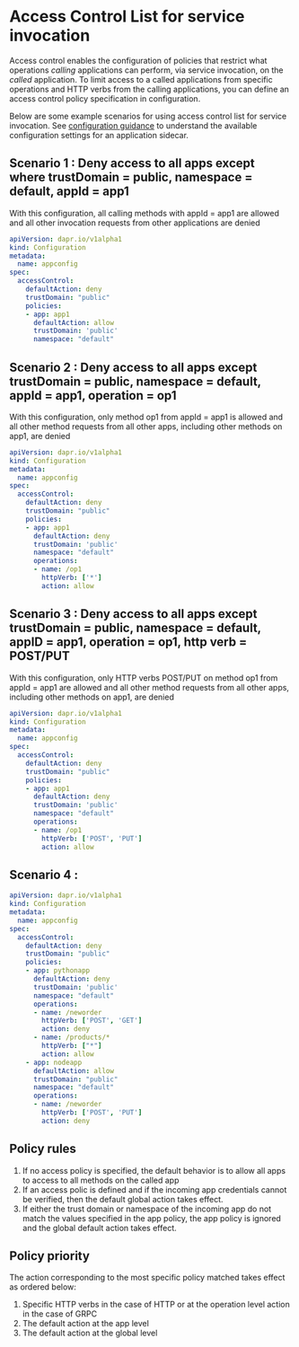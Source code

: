 # Access Control List for service invocation

Access control enables the configuration of policies that restrict what operations *calling* applications can perform, via service invocation, on the *called* application. To limit access to a called applications from specific operations and HTTP verbs from the calling applications, you can define an access control policy specification in configuration.

Below are some example scenarios for using access control list for service invocation. See [configuration guidance](../../concepts/configuration/README.md) to understand the available configuration settings for an application sidecar.

## Scenario 1 : Deny access to all apps except where trustDomain = public, namespace = default, appId = app1
With this configuration, all calling methods with appId = app1 are allowed and all other invocation requests from other applications are denied


```yaml
apiVersion: dapr.io/v1alpha1
kind: Configuration
metadata:
  name: appconfig
spec:
  accessControl:
    defaultAction: deny
    trustDomain: "public"
    policies:
    - app: app1
      defaultAction: allow
      trustDomain: 'public'
      namespace: "default"
```

## Scenario 2 : Deny access to all apps except trustDomain = public, namespace = default, appId = app1, operation = op1
With this configuration, only method op1 from appId = app1 is allowed and all other method requests from all other apps, including other methods on app1, are denied

```yaml
apiVersion: dapr.io/v1alpha1
kind: Configuration
metadata:
  name: appconfig
spec:
  accessControl:
    defaultAction: deny
    trustDomain: "public"
    policies:
    - app: app1
      defaultAction: deny
      trustDomain: 'public'
      namespace: "default"
      operations:
      - name: /op1
        httpVerb: ['*']
        action: allow
```

## Scenario 3 : Deny access to all apps except trustDomain = public, namespace = default, appID = app1, operation = op1, http verb = POST/PUT
With this configuration, only HTTP verbs POST/PUT on method op1 from appId = app1 are allowed and all other method requests from all other apps, including other methods on app1, are denied

```yaml
apiVersion: dapr.io/v1alpha1
kind: Configuration
metadata:
  name: appconfig
spec:
  accessControl:
    defaultAction: deny
    trustDomain: "public"
    policies:
    - app: app1
      defaultAction: deny
      trustDomain: 'public'
      namespace: "default"
      operations:
      - name: /op1
        httpVerb: ['POST', 'PUT']
        action: allow
```

## Scenario 4 :

```yaml
apiVersion: dapr.io/v1alpha1
kind: Configuration
metadata:
  name: appconfig
spec:
  accessControl:
    defaultAction: deny
    trustDomain: "public"
    policies:
    - app: pythonapp
      defaultAction: deny
      trustDomain: 'public'
      namespace: "default"
      operations:
      - name: /neworder
        httpVerb: ['POST', 'GET']
        action: deny
      - name: /products/*
        httpVerb: ["*"]
        action: allow
    - app: nodeapp
      defaultAction: allow
      trustDomain: "public"
      namespace: "default"
      operations:
      - name: /neworder
        httpVerb: ['POST', 'PUT']
        action: deny
```

## Policy rules

1. If no access policy is specified, the default behavior is to allow all apps to access to all methods on the called app 
2. If an access polic is defined and if the incoming app credentials cannot be verified, then the default global action takes effect.
3. If either the trust domain or namespace of the incoming app do not match the values specified in the app policy, the app policy is ignored and the global default action takes effect.

## Policy priority

The action corresponding to the most specific policy matched takes effect as ordered below:
1. Specific HTTP verbs in the case of HTTP or at the operation level action in the case of GRPC
2. The default action at the app level
3. The default action at the global level
